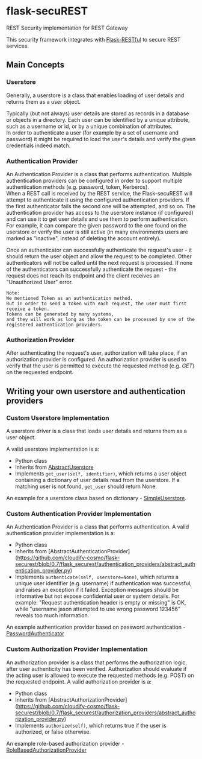 # flask-secuREST
REST Security implementation for REST Gateway

This security framework integrates with [Flask-RESTful](https://flask-restful.readthedocs.org/en/0.3.2/) to secure REST services.


## Main Concepts

### Userstore
Generally, a userstore is a class that enables loading of user details and returns them as a user object.

Typically (but not always) user details are stored as records in a database or objects in a directory. Each user can
be identified by a unique attribute, such as a username or id, or by a unique combination of attributes.<br>
In order to authenticate a user (for example by a set of username and password) it might be required to load the user's
details and verify the given credentials indeed match.<br>

### Authentication Provider
An Authentication Provider is a class that performs authentication. Multiple authentication providers can be configured
in order to support multiple authentication methods (e.g. password, token, Kerberos).<br>
When a REST call is received by the REST service, the Flask-secuREST will attempt to authenticate it using the
configured authentication providers. If the first authenticator fails the second one will be attempted, and so on.
The authentication provider has access to the userstore instance (if configured) and can use it to get user details and
use them to perform authentication.<br>
For example, it can compare the given password to the one found on the userstore or verify the user is still active
(in many environments users are marked as "inactive", instead of deleting the account entirely).


Once an authenticator can successfully authenticate the request's user - it should return the user object and allow the
request to be completed. Other authenticators will not be called until the next request is processed.
If none of the authenticators can successfully authenticate the request - the request does not reach its endpoint and
the client receives an "Unauthorized User" error.


>
	Note:
	We mentioned Token as an authentication method. 
	But in order to send a token with each request, the user must first receive a token. 
	Tokens can be generated by many systems, 
	and they will work as long as the token can be processed by one of the 
	registered authentication providers.


### Authorization Provider
After authenticating the request's user, authorization will take place, if an authorization provider is configured.
An authorization provider is used to verify that the user is permitted to execute the requested method (e.g. *GET*)
on the requested endpoint.

## Writing your own userstore and authentication providers

### Custom Userstore Implementation

A userstore driver is a class that loads user details and returns them as a user object.

A valid userstore implementation is a:
- Python class
- Inherits from [AbstractUserstore](https://github.com/cloudify-cosmo/flask-securest/blob/0.7/flask_securest/userstores/abstract_userstore.py)
- Implements `get_user(self, identifier)`, which returns a user object containing a dictionary of user details read from the userstore.
    If a matching user is not found, `get_user` should return None.

An example for a userstore class based on dictionary - [SimpleUserstore](https://github.com/cloudify-cosmo/flask-securest/blob/0.7/flask_securest/userstores/simple.py).

### Custom Authentication Provider Implementation

An Authentication Provider is a class that performs authentication.
A valid authentication provider implementation is a:

- Python class
- Inherits from [AbstractAuthenticationProvider]
(https://github.com/cloudify-cosmo/flask-securest/blob/0.7/flask_securest/authentication_providers/abstract_authentication_provider.py)
- Implements `authenticate(self, userstore=None)`, which returns a unique user identifier (e.g. username) if authentication was successful,
and raises an exception if it failed.
Exception messages should be informative but not expose confidential user or system details. For example: "Request authentication header
is empty or missing" is OK, while "username jason attempted to use wrong password 123456" reveals too much information.

>
An example authentication provider based on password authentication -
[PasswordAuthenticator](https://github.com/cloudify-cosmo/flask-securest/blob/0.7/flask_securest/authentication_providers/password.py)

### Custom Authorization Provider Implementation

An authorization provider is a class that performs the authorization logic, after user authenticity has been verified.
Authorization should evaluate if the acting user is allowed to execute the requested methods (e.g. POST) on the requested endpoint.
A valid authorization provider is a:

- Python class
- Inherits from [AbstractAuthorizationProvider]
(https://github.com/cloudify-cosmo/flask-securest/blob/0.7/flask_securest/authorization_providers/abstract_authorization_provider.py)
- Implements `authorize(self)`, which returns true if the user is authorized, or false otherwise.

>
An example role-based authorization provider -
[RoleBasedAuthorizationProvider](https://github.com/cloudify-cosmo/flask-securest/blob/0.7/flask_securest/authorization_providers/role_based_authorization_provider.py)
